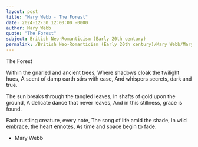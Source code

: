 ```yaml
---
layout: post
title: "Mary Webb - The Forest"
date: 2024-12-30 12:00:00 -0000
author: Mary Webb
quote: "The Forest"
subject: British Neo-Romanticism (Early 20th century)
permalink: /British Neo-Romanticism (Early 20th century)/Mary Webb/Mary Webb - The Forest
---
```


The Forest

Within the gnarled and ancient trees,
Where shadows cloak the twilight hues,
A scent of damp earth stirs with ease,
And whispers secrets, dark and true.

The sun breaks through the tangled leaves,
In shafts of gold upon the ground,
A delicate dance that never leaves,
And in this stillness, grace is found.

Each rustling creature, every note,
The song of life amid the shade,
In wild embrace, the heart ennotes,
As time and space begin to fade.


- Mary Webb
